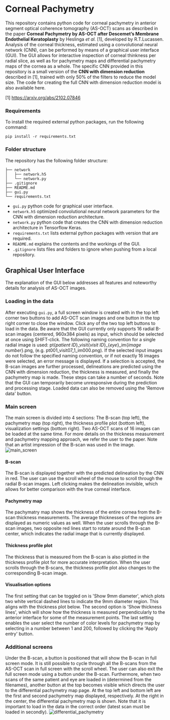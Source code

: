 # Corneal Pachymetry
This repository contains python code for corneal pachymetry in anterior segment optical coherence tomography (AS-OCT) scans as described in the paper **Corneal Pachymetry by AS-OCT after Descemet’s Membrane Endothelial Keratoplasty** by Heslinga *et al.* [1], developed by R.T.Lucassen. Analysis of the corneal thickness, estimated using a convolutional neural network (CNN), can be performed by means of a graphical user interface (GUI). The GUI allows for interactive inspection of corneal thinkness per radial slice, as well as for pachymetry maps and differential pachymetry maps of the cornea as a whole. The specific CNN provided in this repository is a small version of the **CNN with dimension reduction** described in [1], trained with only 50% of the filters to reduce the model size. The code for creating the full CNN with dimension reduction model is also available here. 

[1] https://arxiv.org/abs/2102.07846

### Requirements
To install the required external python packages, run the following command:
```
pip install -r requirements.txt
```

### Folder structure
The repository has the following folder structure:
  
    ├── network 
    │   ├── network.h5 
    │   └── network.py 
    ├── .gitignore 
    ├── README.md 
    ├── gui.py 
    └── requirements.txt  

- ```gui.py``` python code for graphical user interface.
- ```network.h5``` optimized convolutional neural network parameters for the CNN with dimension reduction architecture.
- ```network.py``` python code that creates the CNN with dimension reduction architecture in Tensorflow Keras.
- ```requirements.txt``` lists external python packages with version that are required.
- ```README.md``` explains the contents and the workings of the GUI.
- ```.gitignore``` lists files and folders to ignore when pushing from a local repository.

## Graphical User Interface
The explanation of the GUI below addresses all features and noteworthy details for analysis of AS-OCT images.

### Loading in the data
After executing ```gui.py```, a full screen window is created with in the top left corner two buttons to add AS-OCT scan images and one button in the top right corner to close the window. Click any of the two top left buttons to load in the data. Be aware that the GUI currently only supports 16 radial B-scan images (centered, 960x384 pixels) as input, which should be selected at once using SHIFT-click. The following naming convention for a single radial image is used: pt{*patient ID*}\_visit{*visit ID*}\_{*eye*}\_im{*image number*}.png, (e.g. pt001_visit07\_1\_im000.png). If the selected input images do not follow the specified naming convention, or if not exactly 16 images were selected, an error message is displayed. If a selection is accepted, the B-scan images are further processed, delineations are predicted using the CNN with dimension reduction, the thickness is measured, and finally the pachymetry map is made. These steps can take a number of seconds. Note that the GUI can temporarily become unresponsive during the prediction and processing stage. Loaded data can also be removed using the 'Remove data' button.

### Main screen
The main screen is divided into 4 sections: The B-scan (top left), the pachymetry map (top right), the thickness profile plot (bottom left), visualization settings (bottom right). Two AS-OCT scans of 16 images can be loaded at the same time. For more details on the thickness measurement and pachymetry mapping approach, we refer the user to the paper. Note that an artist impression of the B-scan was used in the image.
![main_screen](https://user-images.githubusercontent.com/54849762/115051077-b44ef800-9edc-11eb-8b08-95efaa0ccb54.png)

#### B-scan
The B-scan is displayed together with the predicted delineation by the CNN in red. The user can use the scroll wheel of the mouse to scroll through the radial B-scan images. 
Left clicking makes the delineation invisible, which allows for better comparison with the true corneal interface.

#### Pachymetry map
The pachymatry map shows the thickness of the entire cornea from the B-scan thickness measurements. The average thicknesses of the regions are displayed as numeric values as well. When the user scrolls through the B-scan images, two opposite red lines start to rotate around the B-scan center, which indicates the radial image that is currently displayed.

#### Thickness profile plot
The thickness that is measured from the B-scan is also plotted in the thickness profile plot for more accurate interpretation. 
When the user scrolls through the B-scans, the thickness profile plot also changes to the corresponding B-scan image.

#### Visualisation options
The first setting that can be toggled on is 'Show 9mm diameter', which plots two white vertical dashed lines to indicate the 9mm diameter region. This aligns with the thickness plot below. The second option is 'Show thickness lines', which will show how the thickness is measured perpendicularly to the anterior interface for some of the measurement points. The last setting enables the user select the number of color levels for pachymetry map by selecting in a number between 1 and 200, followed by clicking the 'Apply entry' button.

### Additional screens
Under the B-scan, a button is positioned that will show the B-scan in full screen mode. It is still possible to cycle through all the B-scans from the AS-OCT scan in full screen with the scroll wheel. The user can also exit the full screen mode using a button under the B-scan. Furthermore, when two scans of the same patient and eye are loaded in (determined from the filenames), another button at the top becomes visible which directs the user to the differential pachymetry map page.
At the top left and bottom left are the first and second pachymetry map displayed, respectively. At the right in the center, the differential pachymetry map is shown. Note that it is important to load in the data in the correct order (latest scan must be loaded in secondly).
![differential_pachymetry](https://user-images.githubusercontent.com/54849762/115051089-b913ac00-9edc-11eb-8f47-bd9d3129c537.png)
